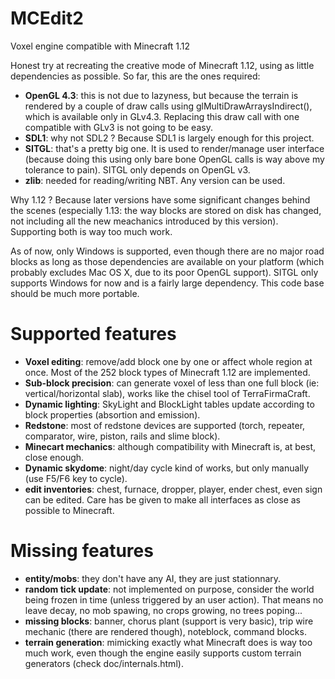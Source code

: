# MCEdit2
Voxel engine compatible with Minecraft 1.12

Honest try at recreating the creative mode of Minecraft 1.12, using as little dependencies as possible. So far, this are the ones required:
* **OpenGL 4.3**: this is not due to lazyness, but because the terrain is rendered by a couple of draw calls using glMultiDrawArraysIndirect(), which is available only in GLv4.3. Replacing this draw call with one compatible with GLv3 is not going to be easy.
* **SDL1**: why not SDL2 ? Because SDL1 is largely enough for this project.
* **SITGL**: that's a pretty big one. It is used to render/manage user interface (because doing this using only bare bone OpenGL calls is way above my tolerance to pain). SITGL only depends on OpenGL v3.
* **zlib**: needed for reading/writing NBT. Any version can be used.

Why 1.12 ? Because later versions have some significant changes behind the scenes (especially 1.13: the way blocks are stored on disk has changed, not including all the new meachanics introduced by this version). Supporting both is way too much work.

As of now, only Windows is supported, even though there are no major road blocks as long as those dependencies are available on your platform (which probably excludes Mac OS X, due to its poor OpenGL support). SITGL only supports Windows for now and is a fairly large dependency. This code base should be much more portable.

# Supported features
* **Voxel editing**: remove/add block one by one or affect whole region at once. Most of the 252 block types of Minecraft 1.12 are implemented.
* **Sub-block precision**: can generate voxel of less than one full block (ie: vertical/horizontal slab), works like the chisel tool of TerraFirmaCraft.
* **Dynamic lighting**: SkyLight and BlockLight tables update according to block properties (absortion and emission).
* **Redstone**: most of redstone devices are supported (torch, repeater, comparator, wire, piston, rails and slime block).
* **Minecart mechanics**: although compatibility with Minecraft is, at best, close enough.
* **Dynamic skydome**: night/day cycle kind of works, but only manually (use F5/F6 key to cycle).
* **edit inventories**: chest, furnace, dropper, player, ender chest, even sign can be edited. Care has be given to make all interfaces as close as possible to Minecraft.

# Missing features
* **entity/mobs**: they don't have any AI, they are just stationnary.
* **random tick update**: not implemented on purpose, consider the world being frozen in time (unless triggered by an user action). That means no leave decay, no mob spawing, no crops growing, no trees poping...
* **missing blocks**: banner, chorus plant (support is very basic), trip wire mechanic (there are rendered though), noteblock, command blocks.
* **terrain generation**: mimicking exactly what Minecraft does is way too much work, even though the engine easily supports custom terrain generators (check doc/internals.html).
